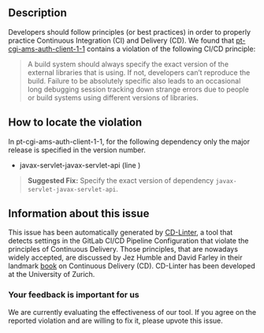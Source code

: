 
## Description
Developers should follow principles (or best practices) in order to properly practice Continuous Integration (CI) and Delivery (CD).
We found that [pt-cgi-ams-auth-client-1-1](https://gitlab.com/goncalosamuel/cgi-auth-client/blob/master/.gitlab-ci.yml) contains a violation of the following CI/CD principle:

> A build system should always specify the exact version of the external libraries that is using.
If not, developers can’t reproduce the build. Failure to be absolutely specific also leads to an occasional long debugging session tracking down strange errors due to people or build systems using different versions of libraries.

## How to locate the violation

In pt-cgi-ams-auth-client-1-1, for the following dependency only the major release is specified in the version number.

* javax-servlet-javax-servlet-api (line )

> **Suggested Fix:** Specify the exact version of dependency `javax-servlet-javax-servlet-api`.

## Information about this issue

This issue has been automatically generated by [CD-Linter](https://gitlab.com/Jancso/configuration-analytics), a tool that detects settings in the GitLab CI/CD Pipeline Configuration that violate the principles of Continuous Delivery. Those principles, that are nowadays widely accepted, are discussed by Jez Humble and David Farley in their landmark [book](https://www.oreilly.com/library/view/continuous-delivery-reliable/9780321670250/) on Continuous Delivery (CD). CD-Linter has been developed at the University of Zurich.

### Your feedback is important for us
We are currently evaluating the effectiveness of our tool. If you agree on the reported violation and are willing to fix it, please upvote this issue.